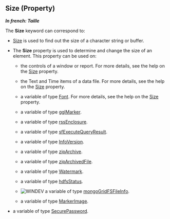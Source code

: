 
## Size (Property)

***In french: Taille***
	



<a name="XUse"></a>
<a name="Use"></a>
<a name="description"></a>
The **Size** keyword can correspond to: 

- [Size](../WDLang1/3024031.md) is used to find out the size of a character string or buffer.

- The **Size** property is used to determine and change the size of an element. This property can be used on:

	- the controls of a window or report. For more details, see the help on the [Size](../Proprietes/2510125.md) property.

	- the Text and Time items of a data file. For more details, see the help on the [Size](../WDLang1/3024031.md) property.

	- a variable of type [Font](../Motscles/1514045.md). For more details, see the help on the [Size](../Proprietes/2510125.md) property.

	- a variable of type [gglMarker](../WDLang5/1000017442.md). 

	- a variable of type [rssEnclosure](../WDLang5/1000017789.md).

	- a variable of type [sfExecuteQueryResult](../WDLang5/1000018558.md).

	- a variable of type [InfoVersion](../WDLang1/1000018905.md).

	- a variable of type [zipArchive](../WDLang3/1000018679.md).

	- a variable of type [zipArchivedFile](../WDLang3/1000019044.md).

	- a variable of type [Watermark](../WDLang5/1000019922.md).

	- a variable of type [hdfsStatus](../WDLang4/1000021973.md).

	- ![WINDEV](https://doc.pcsoft.fr/ext/images/us/WD.png) a variable of type [mongoGridFSFileInfo](../WDLang4/1000022417.md).

	- a variable of type [MarkerImage](../WDLang3/1000025796.md).




- a variable of type [SecurePassword](../Motscles/1000021064.md).




